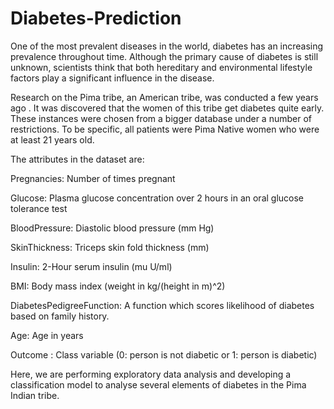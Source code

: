 # Diabetes-Prediction
One of the most prevalent diseases in the world, diabetes has an increasing prevalence throughout time. Although the primary cause of diabetes is still unknown, scientists think that both hereditary and environmental lifestyle factors play a significant influence in the disease.

Research on the Pima tribe, an American tribe, was conducted a few years ago . It was discovered that the women of this tribe get diabetes quite early. These instances were chosen from a bigger database under a number of restrictions. To be specific, all patients were Pima Native women who were at least 21 years old.

The attributes in the dataset are:

Pregnancies: Number of times pregnant

Glucose: Plasma glucose concentration over 2 hours in an oral glucose tolerance test

BloodPressure: Diastolic blood pressure (mm Hg)

SkinThickness: Triceps skin fold thickness (mm)

Insulin: 2-Hour serum insulin (mu U/ml)

BMI: Body mass index (weight in kg/(height in m)^2)

DiabetesPedigreeFunction: A function which scores likelihood of diabetes based on family history.

Age: Age in years

Outcome : Class variable (0: person is not diabetic or 1: person is diabetic)

Here, we are performing exploratory data analysis and developing a classification model to analyse several elements of diabetes in the Pima Indian tribe.
